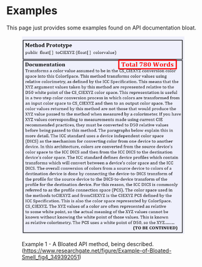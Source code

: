# Examples

This page just provides some examples found on API documentation bloat.

<figure><img src=".gitbook/assets/image.png" alt=""><figcaption><p>Example 1 - A Bloated API method, being described. (<a href="https://www.researchgate.net/figure/Example-of-Bloated-Smell_fig4_349392051">https://www.researchgate.net/figure/Example-of-Bloated-Smell_fig4_349392051</a>)</p></figcaption></figure>
